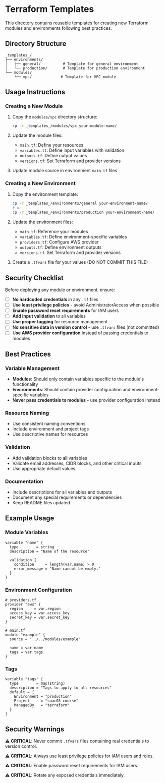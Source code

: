 # Terraform Templates

This directory contains reusable templates for creating new Terraform modules and environments following best practices.

## Directory Structure

```
_templates_/
├── environments/
│   ├── general/          # Template for general environment
│   └── production/       # Template for production environment
└── modules/
    └── vpc/             # Template for VPC module
```

## Usage Instructions

### Creating a New Module

1. Copy the `modules/vpc` directory structure:
   ```bash
   cp -r _templates_/modules/vpc your-module-name/
   ```

2. Update the module files:
   - `main.tf`: Define your resources
   - `variables.tf`: Define input variables with validation
   - `outputs.tf`: Define output values
   - `versions.tf`: Set Terraform and provider versions

3. Update module source in environment `main.tf` files

### Creating a New Environment

1. Copy the environment template:
   ```bash
   cp -r _templates_/environments/general your-environment-name/
   # or
   cp -r _templates_/environments/production your-environment-name/
   ```

2. Update the environment files:
   - `main.tf`: Reference your modules
   - `variables.tf`: Define environment-specific variables
   - `providers.tf`: Configure AWS provider
   - `outputs.tf`: Define environment outputs
   - `versions.tf`: Set Terraform and provider versions

3. Create a `.tfvars` file for your values (DO NOT COMMIT THIS FILE)

## Security Checklist

Before deploying any module or environment, ensure:

- [ ] **No hardcoded credentials** in any `.tf` files
- [ ] **Use least privilege policies** - avoid AdministratorAccess when possible
- [ ] **Enable password reset requirements** for IAM users
- [ ] **Add input validation** to all variables
- [ ] **Use proper tagging** for resource management
- [ ] **No sensitive data in version control** - use `.tfvars` files (not committed)
- [ ] **Use AWS provider configuration** instead of passing credentials to modules

## Best Practices

### Variable Management
- **Modules**: Should only contain variables specific to the module's functionality
- **Environments**: Should contain provider configuration and environment-specific variables
- **Never pass credentials to modules** - use provider configuration instead

### Resource Naming
- Use consistent naming conventions
- Include environment and project tags
- Use descriptive names for resources

### Validation
- Add validation blocks to all variables
- Validate email addresses, CIDR blocks, and other critical inputs
- Use appropriate default values

### Documentation
- Include descriptions for all variables and outputs
- Document any special requirements or dependencies
- Keep README files updated

## Example Usage

### Module Variables
```hcl
variable "name" {
  type        = string
  description = "Name of the resource"
  
  validation {
    condition     = length(var.name) > 0
    error_message = "Name cannot be empty."
  }
}
```

### Environment Configuration
```hcl
# providers.tf
provider "aws" {
  region     = var.region
  access_key = var.access_key
  secret_key = var.secret_key
}

# main.tf
module "example" {
  source = "../../modules/example"
  
  name = var.name
  tags = var.tags
}
```

### Tags
```hcl
variable "tags" {
  type        = map(string)
  description = "Tags to apply to all resources"
  default = {
    Environment = "production"
    Project     = "saac03-course"
    ManagedBy   = "terraform"
  }
}
```

## Security Warnings

⚠️ **CRITICAL**: Never commit `.tfvars` files containing real credentials to version control.

⚠️ **CRITICAL**: Always use least privilege policies for IAM users and roles.

⚠️ **CRITICAL**: Enable password reset requirements for IAM users.

⚠️ **CRITICAL**: Rotate any exposed credentials immediately. 